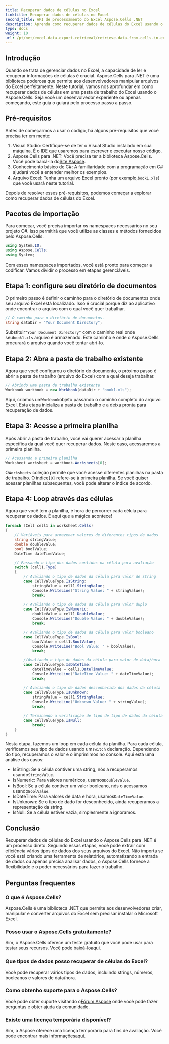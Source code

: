 ```yaml
---
title: Recuperar dados de células no Excel
linktitle: Recuperar dados de células no Excel
second_title: API de processamento do Excel Aspose.Cells .NET
description: Aprenda como recuperar dados de células do Excel usando o Aspose.Cells para .NET neste tutorial passo a passo, perfeito para iniciantes e desenvolvedores experientes.
type: docs
weight: 10
url: /pt/net/excel-data-export-retrieval/retrieve-data-from-cells-in-excel/
---
```

## Introdução

Quando se trata de gerenciar dados no Excel, a capacidade de ler e recuperar informações de células é crucial. Aspose.Cells para .NET é uma biblioteca poderosa que permite aos desenvolvedores manipular arquivos do Excel perfeitamente. Neste tutorial, vamos nos aprofundar em como recuperar dados de células em uma pasta de trabalho do Excel usando o Aspose.Cells. Seja você um desenvolvedor experiente ou apenas começando, este guia o guiará pelo processo passo a passo.

## Pré-requisitos

Antes de começarmos a usar o código, há alguns pré-requisitos que você precisa ter em mente:

1. Visual Studio: Certifique-se de ter o Visual Studio instalado em sua máquina. É o IDE que usaremos para escrever e executar nosso código.
2.  Aspose.Cells para .NET: Você precisa ter a biblioteca Aspose.Cells. Você pode baixá-la do[Site Aspose](https://releases.aspose.com/cells/net/).
3. Conhecimento básico de C#: A familiaridade com a programação em C# ajudará você a entender melhor os exemplos.
4.  Arquivo Excel: Tenha um arquivo Excel pronto (por exemplo,`book1.xls`) que você usará neste tutorial.

Depois de resolver esses pré-requisitos, podemos começar a explorar como recuperar dados de células do Excel.

## Pacotes de importação

Para começar, você precisa importar os namespaces necessários no seu projeto C#. Isso permitirá que você utilize as classes e métodos fornecidos pelo Aspose.Cells.

```csharp
using System.IO;
using Aspose.Cells;
using System;
```

Com esses namespaces importados, você está pronto para começar a codificar. Vamos dividir o processo em etapas gerenciáveis.

## Etapa 1: configure seu diretório de documentos

O primeiro passo é definir o caminho para o diretório de documentos onde seu arquivo Excel está localizado. Isso é crucial porque diz ao aplicativo onde encontrar o arquivo com o qual você quer trabalhar.


```csharp
// O caminho para o diretório de documentos.
string dataDir = "Your Document Directory";
```

 Substituir`"Your Document Directory"` com o caminho real onde seu`book1.xls` arquivo é armazenado. Este caminho é onde o Aspose.Cells procurará o arquivo quando você tentar abri-lo.

## Etapa 2: Abra a pasta de trabalho existente

Agora que você configurou o diretório do documento, o próximo passo é abrir a pasta de trabalho (arquivo do Excel) com a qual deseja trabalhar.


```csharp
// Abrindo uma pasta de trabalho existente
Workbook workbook = new Workbook(dataDir + "book1.xls");
```

 Aqui, criamos um`Workbook`objeto passando o caminho completo do arquivo Excel. Esta etapa inicializa a pasta de trabalho e a deixa pronta para recuperação de dados.

## Etapa 3: Acesse a primeira planilha

Após abrir a pasta de trabalho, você vai querer acessar a planilha específica da qual você quer recuperar dados. Neste caso, acessaremos a primeira planilha.


```csharp
// Acessando a primeira planilha
Worksheet worksheet = workbook.Worksheets[0];
```

 O`Worksheets` coleção permite que você acesse diferentes planilhas na pasta de trabalho. O índice`[0]` refere-se à primeira planilha. Se você quiser acessar planilhas subsequentes, você pode alterar o índice de acordo.

## Etapa 4: Loop através das células

Agora que você tem a planilha, é hora de percorrer cada célula para recuperar os dados. É aqui que a mágica acontece!


```csharp
foreach (Cell cell1 in worksheet.Cells)
{
    // Variáveis para armazenar valores de diferentes tipos de dados
    string stringValue;
    double doubleValue;
    bool boolValue;
    DateTime dateTimeValue;

    // Passando o tipo dos dados contidos na célula para avaliação
    switch (cell1.Type)
    {
        // Avaliando o tipo de dados da célula para valor de string
        case CellValueType.IsString:
            stringValue = cell1.StringValue;
            Console.WriteLine("String Value: " + stringValue);
            break;

        // Avaliando o tipo de dados da célula para valor duplo
        case CellValueType.IsNumeric:
            doubleValue = cell1.DoubleValue;
            Console.WriteLine("Double Value: " + doubleValue);
            break;

        // Avaliando o tipo de dados da célula para valor booleano
        case CellValueType.IsBool:
            boolValue = cell1.BoolValue;
            Console.WriteLine("Bool Value: " + boolValue);
            break;

        //Avaliando o tipo de dados da célula para valor de data/hora
        case CellValueType.IsDateTime:
            dateTimeValue = cell1.DateTimeValue;
            Console.WriteLine("DateTime Value: " + dateTimeValue);
            break;

        // Avaliando o tipo de dados desconhecido dos dados da célula
        case CellValueType.IsUnknown:
            stringValue = cell1.StringValue;
            Console.WriteLine("Unknown Value: " + stringValue);
            break;

        // Terminando a verificação de tipo de tipo de dados da célula é nulo
        case CellValueType.IsNull:
            break;
    }
}
```

 Nesta etapa, fazemos um loop em cada célula da planilha. Para cada célula, verificamos seu tipo de dados usando um`switch` declaração. Dependendo do tipo, recuperamos o valor e o imprimimos no console. Aqui está uma análise dos casos:

-  IsString: Se a célula contiver uma string, nós a recuperamos usando`StringValue`.
-  IsNumeric: Para valores numéricos, usamos`DoubleValue`.
-  IsBool: Se a célula contiver um valor booleano, nós o acessamos usando`BoolValue`.
-  IsDateTime: Para valores de data e hora, usamos`DateTimeValue`.
- IsUnknown: Se o tipo de dado for desconhecido, ainda recuperamos a representação da string.
- IsNull: Se a célula estiver vazia, simplesmente a ignoramos.

## Conclusão

Recuperar dados de células do Excel usando o Aspose.Cells para .NET é um processo direto. Seguindo essas etapas, você pode extrair com eficiência vários tipos de dados dos seus arquivos do Excel. Não importa se você está criando uma ferramenta de relatórios, automatizando a entrada de dados ou apenas precisa analisar dados, o Aspose.Cells fornece a flexibilidade e o poder necessários para fazer o trabalho.

## Perguntas frequentes

### O que é Aspose.Cells?  
Aspose.Cells é uma biblioteca .NET que permite aos desenvolvedores criar, manipular e converter arquivos do Excel sem precisar instalar o Microsoft Excel.

### Posso usar o Aspose.Cells gratuitamente?  
 Sim, o Aspose.Cells oferece um teste gratuito que você pode usar para testar seus recursos. Você pode baixá-lo[aqui](https://releases.aspose.com/).

### Que tipos de dados posso recuperar de células do Excel?  
Você pode recuperar vários tipos de dados, incluindo strings, números, booleanos e valores de data/hora.

### Como obtenho suporte para o Aspose.Cells?  
 Você pode obter suporte visitando o[Fórum Aspose](https://forum.aspose.com/c/cells/9) onde você pode fazer perguntas e obter ajuda da comunidade.

### Existe uma licença temporária disponível?  
 Sim, a Aspose oferece uma licença temporária para fins de avaliação. Você pode encontrar mais informações[aqui](https://purchase.aspose.com/temporary-license/).
